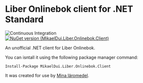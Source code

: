 # Liber Onlinebok client for .NET Standard

![Continuous Integration](https://github.com/mikaeldui/LiberOnlinebokClient/workflows/Continuous%20Integration/badge.svg) [![NuGet version (MikaelDui.Liber.Onlinebok.Client)](https://img.shields.io/nuget/v/MikaelDui.Liber.Onlinebok.Client.svg?style=flat-square)](https://www.nuget.org/packages/MikaelDui.Liber.Onlinebok.Client/)

An unofficial .NET client for Liber Onlinebok.

You can isntall it using the following package manager command:

    Install-Package MikaelDui.Liber.Onlinebok.Client

It was created for use by [Mina läromedel](https://github.com/mikaeldui/MinaLaromedel).
